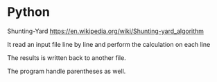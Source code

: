 # Python
Shunting-Yard https://en.wikipedia.org/wiki/Shunting-yard_algorithm

It read an input file line by line and perform the calculation on each line 

The results is written back to another file. 

The program handle parentheses as well.
